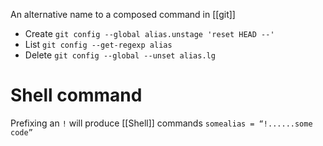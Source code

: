 An alternative name to a composed command in [[git]]

- Create `git config --global alias.unstage 'reset HEAD --'`
- List `git config --get-regexp alias`
- Delete `git config --global --unset alias.lg`

# Shell command

Prefixing an `!` will produce [[Shell]] commands `somealias = “!......some code”`